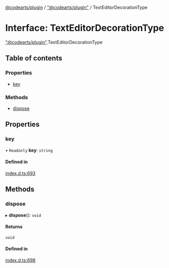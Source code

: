 [@codearts/plugin](../README.md) / ["@codearts/plugin"](../modules/_codearts_plugin_.md) / TextEditorDecorationType

# Interface: TextEditorDecorationType

["@codearts/plugin"](../modules/_codearts_plugin_.md).TextEditorDecorationType

## Table of contents

### Properties

- [key](codearts_plugin_.TextEditorDecorationType.md#key)

### Methods

- [dispose](codearts_plugin_.TextEditorDecorationType.md#dispose)

## Properties

### key

• `Readonly` **key**: `string`

#### Defined in

[index.d.ts:693](https://github.com/huaweicloud/cloudide-plugin-api/blob/203b986/index.d.ts#L693)

## Methods

### dispose

▸ **dispose**(): `void`

#### Returns

`void`

#### Defined in

[index.d.ts:698](https://github.com/huaweicloud/cloudide-plugin-api/blob/203b986/index.d.ts#L698)
